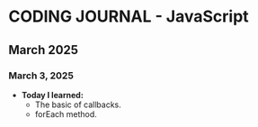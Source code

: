 # CODING JOURNAL - JavaScript

## March 2025
### March 3, 2025
- **Today I learned:** 
  - The basic of callbacks.
  - forEach method.